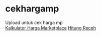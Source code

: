 # cekhargamp
Upload untuk cek harga mp
<br>
<a href="https://pelitaonline.github.io/cekhargamp/Harga Jual MP.html">Kalkulator Harga Marketplace</a>
<a href="https://pelitaonline.github.io/cekhargamp/hitung receh.html">Hitung Receh</a>
